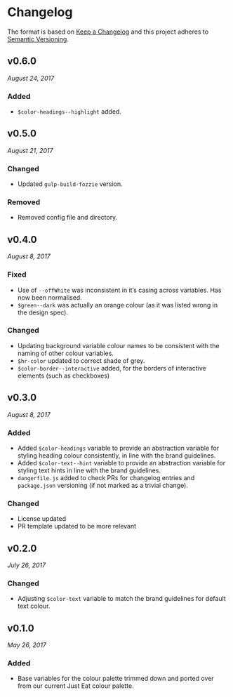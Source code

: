 # Changelog

The format is based on [Keep a Changelog](http://keepachangelog.com/en/1.0.0/)
and this project adheres to [Semantic Versioning](http://semver.org/spec/v2.0.0.html).


v0.6.0
------------------------------
*August 24, 2017*

### Added
- `$color-headings--highlight` added.


v0.5.0
------------------------------
*August 21, 2017*

### Changed
- Updated `gulp-build-fozzie` version.

### Removed
- Removed config file and directory.


v0.4.0
------------------------------
*August 8, 2017*

### Fixed
- Use of `--offWhite` was inconsistent in it’s casing across variables.  Has now been normalised.
- `$green--dark` was actually an orange colour (as it was listed wrong in the design spec).

### Changed
- Updating background variable colour names to be consistent with the naming of other colour variables.
- `$hr-color` updated to correct shade of grey.
- `$color-border--interactive` added, for the borders of interactive elements (such as checkboxes)



v0.3.0
------------------------------
*August 8, 2017*

### Added
- Added `$color-headings` variable to provide an abstraction variable for styling heading colour consistently, in line with the brand guidelines.
- Added `$color-text--hint` variable to provide an abstraction variable for styling text hints in line with the brand guidelines.
- `dangerfile.js` added to check PRs for changelog entries and `package.json` versioning (if not marked as a trivial change).

### Changed
- License updated
- PR template updated to be more relevant


v0.2.0
------------------------------
*July 26, 2017*

### Changed
- Adjusting `$color-text` variable to match the brand guidelines for default text colour.


v0.1.0
------------------------------
*May 26, 2017*

### Added
- Base variables for the colour palette trimmed down and ported over from our current Just Eat colour palette.
